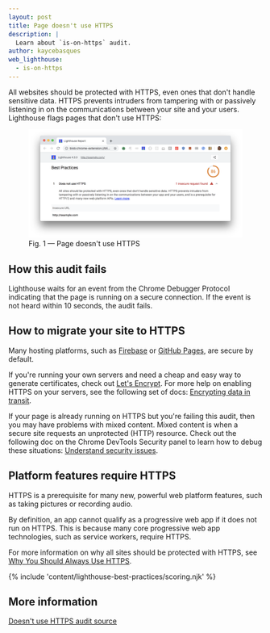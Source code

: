```yaml
---
layout: post
title: Page doesn't use HTTPS
description: |
  Learn about `is-on-https` audit.
author: kaycebasques
web_lighthouse:
  - is-on-https
---
```


All websites should be protected with HTTPS,
even ones that don't handle sensitive data.
HTTPS prevents intruders from tampering with or passively listening in
on the communications between your site and your users.
Lighthouse flags pages that don't use HTTPS:

<figure class="w-figure">
  <img class="w-screenshot w-screenshot--filled" src="is-on-https.png" alt="Lighthouse audit showing page doesn't use HTTPS">
  <figcaption class="w-figcaption">
    Fig. 1 — Page doesn't use HTTPS
  </figcaption>
</figure>

## How this audit fails

Lighthouse waits for an event from the Chrome Debugger Protocol
indicating that the page is running on a secure connection.
If the event is not heard within 10 seconds,
the audit fails.

## How to migrate your site to HTTPS

Many hosting platforms, such as
[Firebase](https://firebase.google.com/docs/hosting/) or
[GitHub Pages](https://pages.github.com/), are secure by default.

If you're running your own servers and need a cheap and easy way
to generate certificates,
check out [Let's Encrypt](https://letsencrypt.org/).
For more help on enabling HTTPS on your servers,
see the following set of docs:
[Encrypting data in transit](/web/fundamentals/security/encrypt-in-transit/enable-https).

If your page is already running on HTTPS but you're failing this audit,
then you may have problems with mixed content.
Mixed content is when a secure site requests an unprotected (HTTP) resource.
Check out the following doc on the Chrome DevTools Security panel
to learn how to debug these situations:
[Understand security issues](https://developers.google.com/web/tools/chrome-devtools/debug/security).

## Platform features require HTTPS

HTTPS is a prerequisite for many new, powerful web platform features,
such as taking pictures or recording audio.

By definition,
an app cannot qualify as a progressive web app if it does not run on HTTPS.
This is because many core progressive web app technologies,
such as service workers, require HTTPS.

For more information on why all sites should be protected with HTTPS, see
[Why You Should Always Use HTTPS](https://developers.google.com/web/fundamentals/security/encrypt-in-transit/why-https).

{% include 'content/lighthouse-best-practices/scoring.njk' %}

## More information

[Doesn't use HTTPS audit source](https://github.com/GoogleChrome/lighthouse/blob/ecd10efc8230f6f772e672cd4b05e8fbc8a3112d/lighthouse-core/audits/is-on-https.js)